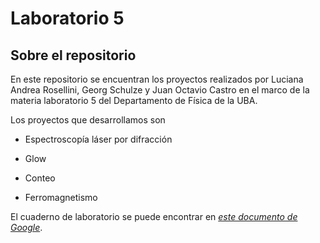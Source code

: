 # Laboratorio 5

## Sobre el repositorio

En este repositorio se encuentran los proyectos realizados por Luciana Andrea Rosellini, Georg Schulze y Juan Octavio Castro en el marco de la materia laboratorio 5 del Departamento de Física de la UBA.

Los proyectos que desarrollamos son

- Espectroscopía láser por difracción

- Glow

- Conteo

- Ferromagnetismo

El cuaderno de laboratorio se puede encontrar en [*este documento de Google*](https://docs.google.com/document/d/1-5tvXqQ4lKJvNjaP8EFcdAosCTmPT13_5cLZoIv6zjE/edit?usp=sharing).
